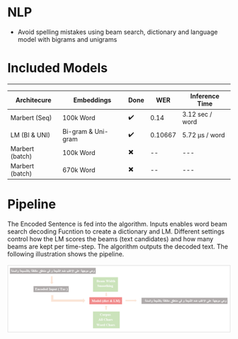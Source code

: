 # NLP

* Avoid spelling mistakes using beam search, dictionary and language model with bigrams and unigrams

# Included Models

------------------------------


Architecure | Embeddings | Done | WER | Inference Time
------------ | ------------- |----------|-------|--------|
Marbert (Seq) | 100k Word| :heavy_check_mark: | 0.14 | 3.12 sec / word
LM (BI & UNI) | Bi-gram & Uni-gram| :heavy_check_mark: | 0.10667 | 5.72 µs / word 
Marbert (batch) | 100k Word| :heavy_multiplication_x: | -- | ---
Marbert (batch) | 670k Word| :heavy_multiplication_x: | -- | ---


# Pipeline
The Encoded Sentence is fed into the algorithm. Inputs enables word beam search decoding Fucntion to create a dictionary and LM. Different settings control how the LM scores the beams (text candidates) and how many beams are kept per time-step. The algorithm outputs the decoded text. The following illustration shows the pipeline. <br/> <br/>
![Pipeline](pipeline/xx.PNG)



